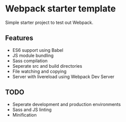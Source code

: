 # Webpack starter template

Simple starter project to test out Webpack. 

## Features
- ES6 support using Babel
- JS module bundling
- Sass compilation 
- Seperate src and build directories
- File watching and copying
- Server with livereload using Webpack Dev Server

## TODO
- Seperate development and production environments
- Sass and JS linting
- Minification

